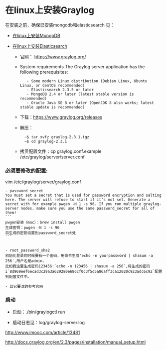
# 在linux上安装Graylog

在安装之前，确保已安装mongodb和elasticsearch
见：
- [在linux上安装MongoDB](./install_mongodb_on_linux.md)
- [在linux上安装Elasticsearch](./install_elasticearch_on_linux.md) 

   - 官网： https://www.graylog.org/

   - System requirements
            The Graylog server application has the following prerequisites:

            - Some modern Linux distribution (Debian Linux, Ubuntu Linux, or CentOS recommended)
            - Elasticsearch 2.3.5 or later
            - MongoDB 2.4 or later (latest stable version is recommended)
            - Oracle Java SE 8 or later (OpenJDK 8 also works; latest stable update is recommended)


   - 下载：https://www.graylog.org/releases

   - 解压：

      ```
        ~$ tar xvfz graylog-2.3.1.tgz
        ~$ cd graylog-2.3.1
      ```
    - 拷贝配置文件：cp graylog.conf.example /etc/graylog/server/server.conf

### 必须要修改的配置:
vim /etc/graylog/server/graylog.conf

    - password_secret
    You must set a secret that is used for password encryption and salting here. The server will refuse to start if it’s not set. Generate a secret with for example pwgen -N 1 -s 96. If you run multiple graylog-server nodes, make sure you use the same password_secret for all of them!
    ```
    pwgen安装（mac）：brew install pwgen
    生成密钥：pwgen -N 1 -s 96
    将生成的密钥设置到password_secret处
    ```


    - root_password_sha2
    初始化登录的时候要有一个密码，用命令生成'echo -n yourpassword | shasum -a 256',用户名是admin.
    比如我这里生成密码123456:`echo -n 123456 | shasum -a 256`,将生成的密码i`8d969eef6ecad3c29a3a629280e686cf0c3f5d5a86aff3ca12020c923adc6c92`配置到配置文件中。

    - 其它要改的参考官网

### 启动
- 启动：./bin/graylogctl run

- 启动日志见：log/graylog-server.log


http://www.imooc.com/article/13481

http://docs.graylog.org/en/2.3/pages/installation/manual_setup.html
